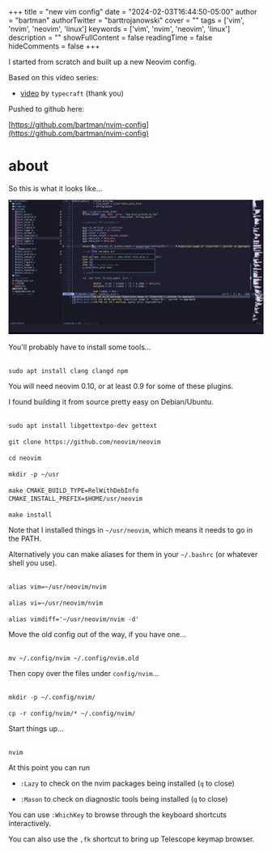 +++
title = "new vim config"
date = "2024-02-03T16:44:50-05:00"
author = "bartman"
authorTwitter = "barttrojanowski"
cover = ""
tags = ['vim', 'nvim', 'neovim', 'linux']
keywords = ['vim', 'nvim', 'neovim', 'linux']
description = ""
showFullContent = false
readingTime = false
hideComments = false
+++

I started from scratch and built up a new Neovim config.



Based on this video series:

* [video](https://www.youtube.com/watch?v=zHTeCSVAFNY) by `typecraft` (thank you)



Pushed to github here:

[https://github.com/bartman/nvim-config](https://github.com/bartman/nvim-config)



<!--more-->



# about



So this is what it looks like...



![screencapture.png](https://raw.githubusercontent.com/bartman/nvim-config/master/screencapture.png)





You'll probably have to install some tools...



```

sudo apt install clang clangd npm

```



You will need neovim 0.10, or at least 0.9 for some of these plugins.



I found building it from source pretty easy on Debian/Ubuntu.



```

sudo apt install libgettextpo-dev gettext

git clone https://github.com/neovim/neovim

cd neovim

mkdir -p ~/usr

make CMAKE_BUILD_TYPE=RelWithDebInfo CMAKE_INSTALL_PREFIX=$HOME/usr/neovim

make install

```



Note that I installed things in `~/usr/neovim`, which means it needs to go in the PATH.

Alternatively you can make aliases for them in your `~/.bashrc` (or whatever shell you use).



```

alias vim=~/usr/neovim/nvim

alias vi=~/usr/neovim/nvim

alias vimdiff='~/usr/neovim/nvim -d'

```



Move the old config out of the way, if you have one...



```

mv ~/.config/nvim ~/.config/nvim.old

```



Then copy over the files under `config/nvim`...



```

mkdir -p ~/.config/nvim/

cp -r config/nvim/* ~/.config/nvim/

```



Start things up...



```

nvim

```



At this point you can run

 - `:Lazy` to check on the nvim packages being installed (`q` to close)

 - `:Mason` to check on diagnostic tools being installed (`q` to close)



You can use `:WhichKey` to browse through the keyboard shortcuts interactively.



You can also use the `,fk` shortcut to bring up Telescope keymap browser.


